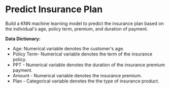 # Predict Insurance Plan
Build a KNN machine learning model to predict the insurance plan based on the individual's age, policy term, premium, and duration of payment.

**Data Dictionary:** 
- Age: Numerical variable denotes the customer's age. 
- Policy Term- Numerical variable denotes the term of the insurance policy. 
- PPT - Numerical variable denotes the duration of the insurance premium payment. 
- Amount - Numerical variable denotes the insurance premium. 
- Plan - Categorical variable denotes the the type of insurance product.
